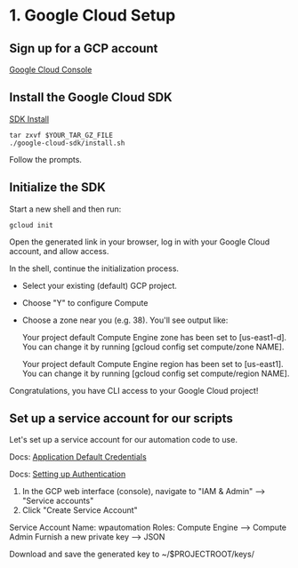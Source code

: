 # 1. Google Cloud Setup

## Sign up for a GCP account

[Google Cloud Console](https://console.cloud.google.com)


## Install the Google Cloud SDK

[SDK Install](https://cloud.google.com/sdk/)

    tar zxvf $YOUR_TAR_GZ_FILE
    ./google-cloud-sdk/install.sh

Follow the prompts.


## Initialize the SDK

Start a new shell and then run:

    gcloud init

Open the generated link in your browser, log in with your Google Cloud account, and allow access.

In the shell, continue the initialization process.

- Select your existing (default) GCP project.
- Choose "Y" to configure Compute
- Choose a zone near you (e.g. 38). You'll see output like:

    Your project default Compute Engine zone has been set to [us-east1-d].
    You can change it by running [gcloud config set compute/zone NAME].

    Your project default Compute Engine region has been set to [us-east1].
    You can change it by running [gcloud config set compute/region NAME].


Congratulations, you have CLI access to your Google Cloud project!


## Set up a service account for our scripts

Let's set up a service account for our automation code to use.

Docs: [Application Default Credentials](https://developers.google.com/accounts/docs/application-default-credentials)

Docs: [Setting up Authentication](https://cloud.google.com/docs/authentication/production)

1. In the GCP web interface (console), navigate to "IAM & Admin" --> "Service accounts"
2. Click "Create Service Account"

Service Account Name: wpautomation
Roles: Compute Engine --> Compute Admin
Furnish a new private key --> JSON

Download and save the generated key to ~/$PROJECTROOT/keys/




